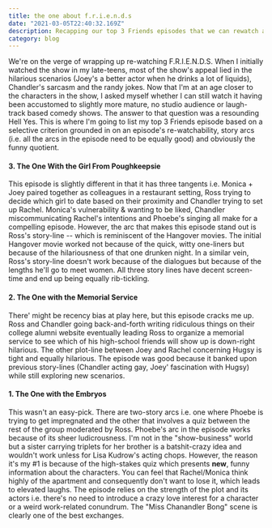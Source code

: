 ```yaml
---
title: the one about f.r.i.e.n.d.s
date: "2021-03-05T22:40:32.169Z"
description: Recapping our top 3 Friends episodes that we can rewatch again and again
category: blog
---
```


We're on the verge of wrapping up re-watching F.R.I.E.N.D.S. When I initially watched the show in my late-teens, most of the show's appeal lied in the hilarious scenarios (Joey's a better actor when he drinks a lot of liquids), Chandler's sarcasm and the randy jokes. Now that I'm at an age closer to the characters in the show, I asked myself whether I can still watch it having been accustomed to slightly more mature, no studio audience or laugh-track based comedy shows. The answer to that question was a resounding Hell Yes. This is where I'm going to list my top 3 Friends episode based on a selective criterion grounded in on an episode's re-watchability, story arcs (i.e. all the arcs in the episode need to be equally good) and obviously the funny quotient.

#### 3. The One With the Girl From Poughkeepsie

This episode is slightly different in that it has three tangents i.e. Monica + Joey paired together as colleagues in a restaurant setting, Ross trying to decide which girl to date based on their proximity and Chandler trying to set up Rachel. Monica's vulnerability & wanting to be liked, Chandler miscommunicating Rachel's intentions and Phoebe's singing all make for a compelling episode. However, the arc that makes this episode stand out is Ross's story-line -- which is reminiscent of the Hangover movies. The initial Hangover movie worked not because of the quick, witty one-liners but because of the hilariousness of that one drunken night. In a similar vein, Ross's story-line doesn't work because of the dialogues but because of the lengths he'll go to meet women. All three story lines have decent screen-time and end up being equally rib-tickling.

#### 2. The One with the Memorial Service

There' might be recency bias at play here, but this episode cracks me up. Ross and Chandler going back-and-forth writing ridiculous things on their college alumni website eventually leading Ross to organize a memorial service to see which of his high-school friends will show up is down-right hilarious. The other plot-line between Joey and Rachel concerning Hugsy is tight and equally hilarious. The episode was good because it banked upon previous story-lines (Chandler acting gay, Joey' fascination with Hugsy) while still exploring new scenarios.

#### 1. The One with the Embryos

This wasn't an easy-pick. There are two-story arcs i.e. one where Phoebe is trying to get impregnated and the other that involves a quiz between the rest of the group moderated by Ross.  Phoebe's arc in the episode works because of its sheer ludicrousness. I'm not in the "show-business" world but a sister carrying triplets for her brother is a batshit-crazy idea and wouldn't work unless for Lisa Kudrow's acting chops. However, the reason it's my #1 is because of the high-stakes quiz which presents **new**, funny information about the characters. You can feel that Rachel/Monica think highly of the apartment and consequently don't want to lose it, which leads to elevated laughs. The episode relies on the strength of the plot and its actors i.e. there's no need to introduce a crazy love interest for a character or a weird work-related conundrum. The "Miss Chanandler Bong" scene is clearly one of the best exchanges.


